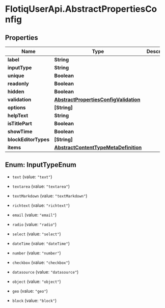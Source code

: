# FlotiqUserApi.AbstractPropertiesConfig

## Properties

Name | Type | Description | Notes
------------ | ------------- | ------------- | -------------
**label** | **String** |  | 
**inputType** | **String** |  | 
**unique** | **Boolean** |  | 
**readonly** | **Boolean** |  | [optional] 
**hidden** | **Boolean** |  | [optional] 
**validation** | [**AbstractPropertiesConfigValidation**](AbstractPropertiesConfigValidation.md) |  | [optional] 
**options** | **[String]** |  | [optional] 
**helpText** | **String** |  | [optional] 
**isTitlePart** | **Boolean** |  | [optional] 
**showTime** | **Boolean** |  | [optional] 
**blockEditorTypes** | **[String]** |  | [optional] 
**items** | [**AbstractContentTypeMetaDefinition**](.md) |  | [optional] 



## Enum: InputTypeEnum


* `text` (value: `"text"`)

* `textarea` (value: `"textarea"`)

* `textMarkdown` (value: `"textMarkdown"`)

* `richtext` (value: `"richtext"`)

* `email` (value: `"email"`)

* `radio` (value: `"radio"`)

* `select` (value: `"select"`)

* `dateTime` (value: `"dateTime"`)

* `number` (value: `"number"`)

* `checkbox` (value: `"checkbox"`)

* `datasource` (value: `"datasource"`)

* `object` (value: `"object"`)

* `geo` (value: `"geo"`)

* `block` (value: `"block"`)




